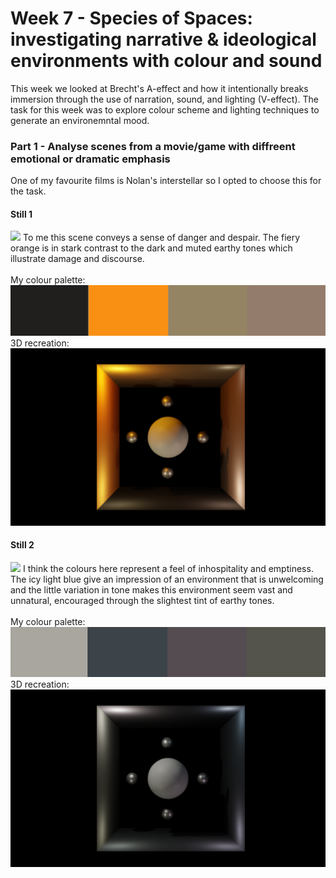 # Week 7 - Species of Spaces: investigating narrative & ideological environments with colour and sound
This week we looked at Brecht's A-effect and how it intentionally breaks immersion through the use of narration, sound, and lighting (V-effect). The task for this week was to explore colour scheme and lighting techniques to generate an environemntal mood.


### Part 1 - Analyse scenes from a movie/game with diffreent emotional or dramatic emphasis
One of my favourite films is Nolan's interstellar so I opted to choose this for the task. 
#### Still 1
![](img/interstellar2.png)
To me this scene conveys a sense of danger and despair. The fiery orange is in stark contrast to the dark and muted earthy tones which illustrate damage and discourse. 
\
\
My colour palette:
![](img/col1.png)
\
3D recreation:
![](img/2.png)
#### Still 2
![](img/interstellar11.png)
I think the colours here represent a feel of inhospitality and emptiness. The icy  light blue give an impression of an environment that is unwelcoming and the little variation in tone makes this environment seem vast and unnatural, encouraged through the slightest tint of earthy tones.
\
\
My colour palette:
![](img/col2.png)
\
3D recreation:
![](img/1.png)
